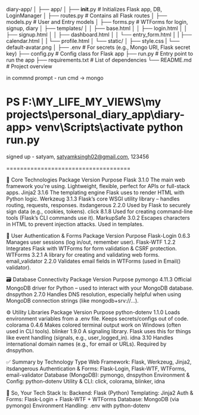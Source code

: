 diary-app/
│
├── app/
│   ├── __init__.py         # Initializes Flask app, DB, LoginManager
│   ├── routes.py           # Contains all Flask routes
│   ├── models.py           # User and Entry models
│   ├── forms.py            # WTForms for login, signup, diary
│   ├── templates/
│   │   ├── base.html
│   │   ├── login.html
│   │   ├── signup.html
│   │   ├── dashboard.html
│   │   └── entry_form.html
│   |   ├── calendar.html
│   |   └── profile.html
│   └── static/
│       ├── style.css
|       └── default-avatar.png
│
├── .env                    # For secrets (e.g., Mongo URI, Flask secret key)
├── config.py               # Config class for Flask app
├── run.py                  # Entry point to run the app
├── requirements.txt        # List of dependencies
└── README.md               # Project overview


in commnd prompt - run cmd -> mongo

PS F:\MY_LIFE_MY_VIEWS\my projects\personal_diary_app\diary-app> venv\Scripts\activate
python run.py
====================================
signed up - satyam, satyamksingh02@gmail.com, 123456



====================================

🚀 Core Technologies
Package	Version	Purpose
Flask	3.1.0	The main web framework you're using. Lightweight, flexible, perfect for APIs or full-stack apps.
Jinja2	3.1.6	The templating engine Flask uses to render HTML with Python logic.
Werkzeug	3.1.3	Flask’s core WSGI utility library – handles routing, requests, responses.
itsdangerous	2.2.0	Used by Flask to securely sign data (e.g., cookies, tokens).
click	8.1.8	Used for creating command-line tools (Flask’s CLI commands use it).
MarkupSafe	3.0.2	Escapes characters in HTML to prevent injection attacks. Used in templates.

👥 User Authentication & Forms
Package	Version	Purpose
Flask-Login	0.6.3	Manages user sessions (log in/out, remember user).
Flask-WTF	1.2.2	Integrates Flask with WTForms for form validation & CSRF protection.
WTForms	3.2.1	A library for creating and validating web forms.
email_validator	2.2.0	Validates email fields in WTForms (used in Email() validator).

🗃️ Database Connectivity
Package	Version	Purpose
pymongo	4.11.3	Official MongoDB driver for Python – used to interact with your MongoDB database.
dnspython	2.7.0	Handles DNS resolution, especially helpful when using MongoDB connection strings (like mongodb+srv://...).

⚙️ Utility Libraries
Package	Version	Purpose
python-dotenv	1.1.0	Loads environment variables from a .env file. Keeps secrets/configs out of code.
colorama	0.4.6	Makes colored terminal output work on Windows (often used in CLI tools).
blinker	1.9.0	A signaling library. Flask uses this for things like event handling (signals, e.g., user_logged_in).
idna	3.10	Handles international domain names (e.g., for email or URLs). Required by dnspython.

✅ Summary by Technology Type
Web Framework: Flask, Werkzeug, Jinja2, itsdangerous
Authentication & Forms: Flask-Login, Flask-WTF, WTForms, email-validator
Database (MongoDB): pymongo, dnspython
Environment & Config: python-dotenv
Utility & CLI: click, colorama, blinker, idna

🧱 So, Your Tech Stack Is:
Backend: Flask (Python)
Templating: Jinja2
Auth & Forms: Flask-Login + Flask-WTF + WTForms
Database: MongoDB (via pymongo)
Environment Handling: .env with python-dotenv